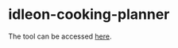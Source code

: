 # idleon-cooking-planner

The tool can be accessed <a href="https://tellurium-monoxide.github.io/idleon-cooking-planner/" target="_blank">here</a>.


